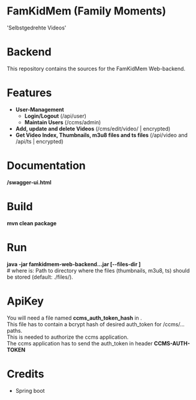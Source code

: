 # FamKidMem (Family Moments)
'Selbstgedrehte Videos'

# Backend
This repository contains the sources for the FamKidMem Web-backend.


# Features
* **User-Management**
  * **Login/Logout**  (/api/user)
  * **Maintain Users** (/ccms/admin)
* **Add, update and delete Videos** (/cms/edit/video/ | encrypted)
* **Get Video Index, Thumbnails, m3u8 files and ts files** (/api/video and /api/ts | encrypted)

# Documentation
**/swagger-ui.html**

# Build
**mvn clean package**

# Run
**java -jar famkidmem-web-backend...jar [--files-dir <path-to-files>]**\
\# where <path-to-files> is: Path to directory where the files (thumbnails, m3u8, ts)
should be stored (default: ./files/).

# ApiKey
You will need a file named **ccms_auth_token_hash** in <path-to-files>.\
This file has to contain a bcrypt hash of desired auth_token for /ccms/... paths.\
This is needed to authorize the ccms application.\
The ccms application has to send the auth_token in header **CCMS-AUTH-TOKEN**

# Credits
* Spring boot
